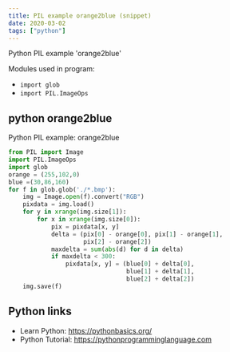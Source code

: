 ```yaml
---
title: PIL example orange2blue (snippet)
date: 2020-03-02
tags: ["python"]
---
```

Python PIL example 'orange2blue'


Modules used in program: 
* `import glob`
* `import PIL.ImageOps`

## python orange2blue

Python PIL example: orange2blue

```python
from PIL import Image
import PIL.ImageOps
import glob
orange = (255,102,0)
blue =(30,86,160)
for f in glob.glob('./*.bmp'):
    img = Image.open(f).convert("RGB")
    pixdata = img.load()
    for y in xrange(img.size[1]):
        for x in xrange(img.size[0]):
            pix = pixdata[x, y]
            delta = (pix[0] - orange[0], pix[1] - orange[1],
                     pix[2] - orange[2])
            maxdelta = sum(abs(d) for d in delta)
            if maxdelta < 300:
                pixdata[x, y] = (blue[0] + delta[0],
                                 blue[1] + delta[1],
                                 blue[2] + delta[2])
    img.save(f)

```

## Python links

- Learn Python: https://pythonbasics.org/
- Python Tutorial: https://pythonprogramminglanguage.com
